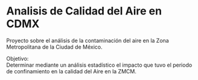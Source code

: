 # Analisis de Calidad del Aire en CDMX
Proyecto sobre el análisis de la contaminación del aire en la Zona Metropolitana de la Ciudad de México.

Objetivo:  
Determinar mediante un análisis estadístico el impacto que tuvo el periodo de confinamiento en la calidad del Aire en la ZMCM.
